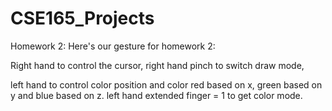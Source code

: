 # CSE165_Projects
Homework 2:
Here's our gesture for homework 2:

Right hand to control the cursor,
right hand pinch to switch draw mode,

left hand to control color position and color red based on x, green based on y and blue based on z.
left hand extended finger = 1 to get color mode.
